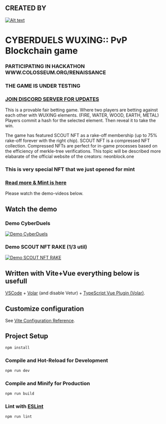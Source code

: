 
## CREATED BY
[![Alt text](https://neonblock.one/neonblock-link.png)](https://neonblock.one)
<!-- [![Alt text](https://neonblock.one)](https://neonblock.one/neonblock-link.png) -->

# CYBERDUELS WUXING:: PvP Blockchain game


### PARTICIPATING IN HACKATHON WWW.COLOSSEUM.ORG/RENAISSANCE
### THE GAME IS UNDER TESTING
### [JOIN DISCORD SERVER FOR UPDATES](https://discord.com/invite/w3RkAPGdK3)


This is a provable fair betting game. Where two players are betting against each other with WUXING elements. (FIRE, WATER, WOOD, EARTH, METAL)
Players commit a hash for the selected element. Then reveal it to take the win.


The game has featured SCOUT NFT as a rake-off membership (up to 75% rake-off forever with the right chip).
SCOUT NFT is a compressed NFT collection. Compressed NFTs are perfect for in-game processes based on the efficiency of merkle-tree verifications.
This topic will be described more elabarate of the official website of the creators: neonblock.one
### This is very special NFT that we just opened for mint
### [Read more & Mint is here](https://scout.neonblock.one/)

Please watch the demo-videos below.

## Watch the demo

### Demo CyberDuels
[![Demo CyberDuels](https://neonblock.one/cyberduels.png)](https://neonblock.one/cyberduels.mp4)
### Demo SCOUT NFT RAKE (1/3 util)
[![Demo SCOUT NFT RAKE](https://neonblock.one/demoRakeOff.png)](https://neonblock.one/demoRakeOff.mp4)

## Written with Vite+Vue everything below is usefull 

[VSCode](https://code.visualstudio.com/) + [Volar](https://marketplace.visualstudio.com/items?itemName=Vue.volar) (and disable Vetur) + [TypeScript Vue Plugin (Volar)](https://marketplace.visualstudio.com/items?itemName=Vue.vscode-typescript-vue-plugin).

## Customize configuration

See [Vite Configuration Reference](https://vitejs.dev/config/).

## Project Setup

```sh
npm install
```

### Compile and Hot-Reload for Development

```sh
npm run dev
```

### Compile and Minify for Production

```sh
npm run build
```

### Lint with [ESLint](https://eslint.org/)

```sh
npm run lint
```
